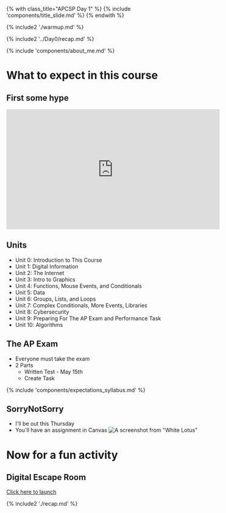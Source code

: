 {% with class_title="APCSP Day 1" %}
{% include 'components/title_slide.md' %}
{% endwith %}


{% include2 './warmup.md' %}


{% include2 '../Day0/recap.md' %}


{% include 'components/about_me.md' %}


# What to expect in this course

## First some hype
<iframe width="560" height="315" src="https://www.youtube.com/embed/dVPUumrPZ48?si=Ys1Oi6Wv-0rp6dIa" title="YouTube video player" frameborder="0" allow="accelerometer; autoplay; clipboard-write; encrypted-media; gyroscope; picture-in-picture; web-share" allowfullscreen></iframe>

## Units
* Unit 0: Introduction to This Course          
* Unit 1: Digital Information             
* Unit 2: The Internet                
* Unit 3: Intro to Graphics                
* Unit 4: Functions, Mouse Events, and Conditionals
* Unit 5: Data            
* Unit 6: Groups, Lists, and Loops               
* Unit 7: Complex Conditionals, More Events, Libraries       
* Unit 8: Cybersecurity   
* Unit 9: Preparing For The AP Exam and Performance Task                    
* Unit 10: Algorithms

## The AP Exam
- Everyone must take the exam
- 2 Parts
    - Written Test - May 15th
    - Create Task

{% include 'components/expectations_syllabus.md' %}



## SorryNotSorry
- I'll be out this Thursday
- You'll have an assignment in Canvas
![A screenshot from "White Lotus"](../images/white_lotus_beach.png)



# Now for a fun activity

## Digital Escape Room
<a href="https://sites.google.com/view/crackthecode/home?fbclid=IwAR0ZYRGTV2aGXTIOjx2XqyNBBASUZRdjwyoDTjFcTLAWF8oEIWr-q---284">Click here to launch</a>



{% include2 './recap.md' %}

